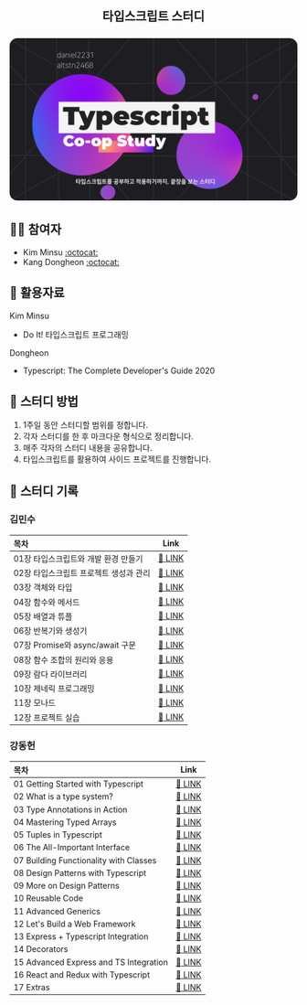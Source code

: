 <h2 align="center">
  타입스크립트 스터디
  <br/><br/>
  <img src="logo.png" alt="Book Logo" width="700">
</h2>

## 👨‍💻 참여자

- Kim Minsu [:octocat:](https://github.com/alstn2468)
- Kang Dongheon [:octocat:](https://github.com/daniel2231)

## 📑 활용자료

Kim Minsu
- Do It! 타입스크립트 프로그래밍

Dongheon
- Typescript: The Complete Developer's Guide 2020

## 📖 스터디 방법

1. 1주일 동안 스터디할 범위를 정합니다.
2. 각자 스터디를 한 후 마크다운 형식으로 정리합니다.
3. 매주 각자의 스터디 내용을 공유합니다.
4. 타입스크립트를 활용하여 사이드 프로젝트를 진행합니다.

## 📝 스터디 기록

### 김민수
| 목차                                   |                    Link                     |
| :------------------------------------- | :------------------------------------------: |
| 01장 타입스크립트와 개발 환경 만들기   |  [:link: LINK](./Summary/ms/Chapter_1/1.md)  |
| 02장 타입스크립트 프로젝트 생성과 관리 |  [:link: LINK](./Summary/ms/Chapter_2/2.md)  |
| 03장 객체와 타입                       |  [:link: LINK](./Summary/ms/Chapter_3/3.md)  |
| 04장 함수와 메서드                     |  [:link: LINK](./Summary/ms/Chapter_4/4.md)  |
| 05장 배열과 튜플                       |  [:link: LINK](./Summary/ms/Chapter_5/5.md)  |
| 06장 반복기와 생성기                   |  [:link: LINK](./Summary/ms/Chapter_6/6.md)  |
| 07장 Promise와 async/await 구문        |  [:link: LINK](./Summary/ms/Chapter_7/7.md)  |
| 08장 함수 조합의 원리와 응용           |  [:link: LINK](./Summary/ms/Chapter_8/8.md)  |
| 09장 람다 라이브러리                   |  [:link: LINK](./Summary/ms/Chapter_9/9.md)  |
| 10장 제네릭 프로그래밍                 | [:link: LINK](./Summary/ms/Chapter_10/10.md) |
| 11장 모나드                            | [:link: LINK](./Summary/ms/Chapter_11/11.md) |
| 12장 프로젝트 실습                     | [:link: LINK](./Summary/ms/Chapter_12/12.md) |


### 강동헌
| 목차                                   |                    Link                     |
| :------------------------------------- | :------------------------------------------: |
| 01 Getting Started with Typescript   |  [:link: LINK](./Summary/ds/01/01.md)  |
| 02 What is a type system? |  [:link: LINK](./Summary/)  |
| 03 Type Annotations in Action                       |  [:link: LINK](./Summary/)  |
| 04 Mastering Typed Arrays                     |  [:link: LINK](./Summary/)  |
| 05 Tuples in Typescript                      |  [:link: LINK](./Summary/)  |
| 06 The All-Important Interface                   |  [:link: LINK](./Summary/)  |
| 07 Building Functionality with Classes       |  [:link: LINK](./Summary/)  |
| 08 Design Patterns with Typescript         |  [:link: LINK](./Summary/)  |
| 09 More on Design Patterns                   |  [:link: LINK](./Summary/)  |
| 10 Reusable Code                 | [:link: LINK](./Summary/) |
| 11 Advanced Generics                            | [:link: LINK](./Summary/) |
| 12 Let's Build a Web Framework                     | [:link: LINK](./Summary/) |
| 13 Express + Typescript Integration | [:link: LINK](./Summary/) |
| 14 Decorators | [:link: LINK](./Summary/) |
| 15 Advanced Express and TS Integration | [:link: LINK](./Summary/) |
| 16 React and Redux with Typescript | [:link: LINK](./Summary/) |
| 17 Extras | [:link: LINK](./Summary/) |